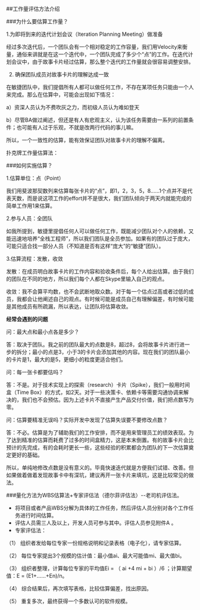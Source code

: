 ##工作量评估方法介绍


###为什么要估算工作量？

1.为即将到来的迭代计划会议（Iteration Planning Meeting）做准备

经过多次迭代后，一个团队会有一个相对稳定的工作容量，我们用Velocity来衡量，通俗来讲就是在这一个迭代中，一个团队完成了多少个“点”的工作。在迭代计划会议中，由于故事卡片经过估算，那么整个迭代的工作量就会很容易调整安排。

2. 确保团队成员对故事卡片的理解达成一致

在敏捷团队中，我们提倡所有人都可以做任何工作，不存在某项任务只能由一个人来完成。那么在估算中，可能会出现如下情况：

a）资深人员认为不费吹灰之力，而初级人员认为难如登天

b）尽管BA做过阐述，但还是有人有悲观主义，认为该任务需要由一系列的前置条件；也可能有人过于乐观，不就是改两行代码的事儿嘛。

所以，一个一致性的估算，能有效保证团队对故事卡片的理解不偏离。

扑克牌工作量估算法：

###如何实施估算？

1.估算单位：点（Point）

我们用斐波那契数列来估算每张卡片的“点”，即1，2，3，5，8……1个点并不是代表天数，而是说这项工作的effort并不是很大，我们团队倾向于两天内就能完成的简单工作用1来估算。

2.参与人员：全团队

如我所提到，敏捷里提倡任何人可以做任何工作，既能减少团队对个人的依赖，又能迅速地培养“全栈工程师”，所以我们团队是全员参加。如果有的团队过于庞大，可能只适合找一部分人员（不知道是否有这样“庞大”的“敏捷”团队）。

3.估算流程：发散，收敛

发散：在成员明白故事卡片的工作内容和验收条件后，每个人给出估算。由于我们的团队在不同的地方，所以我们每个人都在Skype里输入自己的观点。

收敛：我不会算平均数，也不会武断地取众数。对于每一个估点过高或者过低的成员，我都会让他阐述自己的观点。有时候可能是成员自己有理解偏差，有时候可能是其他成员有所疏漏，所以表达，让团队将估算收敛。

**经常会遇到的问题**

问：最大点和最小点各是多少？

答：取决于团队。我之前的团队最大的点数是8，超过8，会将故事卡片进行进一步的拆分；最小的点是3，小于3的卡片会添加其他的内容。现在我们的团队最小的卡片是1，最大的是5，更细小的粒度更适合他们。

问：每一张卡都要估吗？

答：不是。对于技术实现上的探索（research）卡片（Spike），我们一般用时间盒（Time Box）的方式，如2天。对于一些决策卡、依赖卡等需要沟通协调来解决的，我们也不会预估。因为上述卡片不直接产生产品交付价值，我们把点数写为零。

问：估算要精准无误吗？实际开发中发现了估算失误要不要修改点数？

答：不必。估算是为了辅助我们的工作安排，而不是用来管理员工的绩效表现。为了达到精准的估算而耗费了过多的时间盒精力，这是本末倒置。有的故事卡片会比预计的先完成，有的会耗时更长一些，这些经验的积累都会为团队的下一次估算奠定更好的基础。

所以，单纯地修改点数是没有意义的。毕竟快速迭代就是方便我们试错、改善。但如果做着做着发现故事卡中有深坑，建议再开一张卡片来填坑，这是比较常见的做法。

###量化方法为WBS估算法+专家评估法（德尔菲评估法）--老司机评估法。

- 将项目或者产品WBS分解为具体的工作任务，然后评估人员分别对各个工作任务进行时间估算。
- 评估人员需三人及以上，开发人员可参与其中。评估人员参见附件A     。
- 专家评估法：

（1）      组织者发给每位专家一份规格说明和记录表格（电子化），请专家估算。

（2）      每位专家提出3个规模的估计值：最小值ai、最大可能值mi、最大值bi。

（3）      组织者整理，计算每位专家的平均值Ei = （ ai +4 mi + bi ）/6   ；计算期望值：E = (E1+……+En)/n。

（4）      综合结果后，再次填写表格，比较估算偏差，找出原因。

（5）      重复多次，最终获得一个多数认可的软件规模。